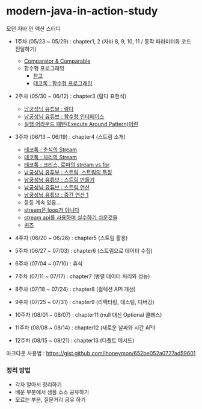 # modern-java-in-action-study
모던 자바 인 액션 스터디

+ 1주차 (05/23 ~ 05/29) : chapter1, 2 (자바 8, 9, 10, 11 / 동작 파라미터화 코드 전달하기)
  - [Comparator & Comparable](https://gist.github.com/HyangKeunChoi/ca1b5a1427a698044ba6dac3401a0464)
  - 함수형 프로그래밍
    - [참고](https://mangkyu.tistory.com/111)
    - [테코톡 : 함수형 프로그래밍](https://youtu.be/ii5hnSCE6No)
  
+ 2주차 (05/30 ~ 06/12) : chapter3 (람다 표현식)
  - [남궁성님 유튜브 : 람다](https://www.youtube.com/watch?v=3wnmgM4qK30)
  - [남궁성님 유튜브 : 함수형 인터페이스](https://www.youtube.com/watch?v=0Sp9eFRV8gE)
  - [실행 어라운드 패턴(Execute Around Pattern)이란](https://tourspace.tistory.com/68?category=788398)
  
+ 3주차 (06/13 ~ 06/19) : chapter4 (스트림 소개)
  - [테코톡 : 춘식의 Stream](https://youtu.be/wsvhgrCGW78)
  - [테코톡 : 차리의 Stream](https://youtu.be/rbm87IFpwvQ)
  - [테코톡 : 크리스, 로마의 stream vs for](https://youtu.be/by8hb75i9X4)
  - [남궁성님 유투부 : 스트림, 스트림의 특징](https://www.youtube.com/watch?v=7Kyf4mMjbTQ)
  - [남궁성님 유튜브 : 스트림 만들기](https://www.youtube.com/watch?v=AOw4cCVUJC4)
  - [남궁성님 유튜브 : 스트림 연산](https://www.youtube.com/watch?v=iY8ta9upajE)
  - [남궁성님 유튜브 : 중간 연산 1](https://www.youtube.com/watch?v=G2lPQB42GL8)
  - 등등 계속 있음...
  - [stream은 loop가 아니다](https://www.popit.kr/java8-stream%EC%9D%80-loop%EA%B0%80-%EC%95%84%EB%8B%88%EB%8B%A4/)
  - [stream api를 사용하며 실수하기 쉬운것들](https://hamait.tistory.com/547)
  - [퀴즈](https://github.com/HyangKeunChoi/modern-java-in-action-study/blob/main/%ED%96%A5%EA%B7%BC/chapter4/quiz.md)

+ 4주차 (06/20 ~ 06/26) : chapter5 (스트림 활용)

+ 5주차 (06/27 ~ 07/03) : chapter6 (스트림으로 데이터 수집)

+ 6주차 (07/04 ~ 07/10) : 휴식

+ 7주차 (07/11 ~ 07/17) : chapter7 (병렬 데이터 처리와 성능)

+ 8주차 (07/18 ~ 07/24) : chapter8 (컬렉션 API 개선)

+ 9주차 (07/25 ~ 07/31) : chapter9 (리팩터링, 테스팅, 디버깅)

+ 10주차 (08/01 ~ 08/07) : chapter11 (null 대신 Optional 클래스)

+ 11주차 (08/08 ~ 08/14) : chapter12 (새로운 날짜와 시간 API)

+ 12주차 (08/15 ~ 08/21) : chapter13 (디폴트 메서드)

마크다운 사용법 : https://gist.github.com/ihoneymon/652be052a0727ad59601

### 정리 방법

+ 각자 알아서 정리하기
+ 배운 부분에서 샘플 소스 공유하기
+ 모르는 부분, 질문거리 공유 하기
